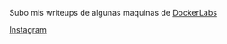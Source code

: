 Subo mis writeups de algunas maquinas de [DockerLabs](https://dockerlabs.es)

[Instagram](https://instagram.com/macim0_)

